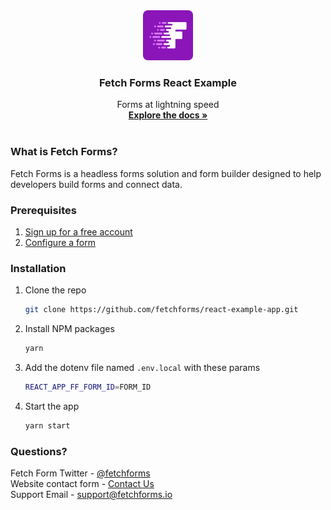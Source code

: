 <div align="center">
  <a href="https://www.fetchforms.io">
    <img src="public/logo512.png" alt="Logo" width="80" height="80">
  </a>

  <h3 align="center">Fetch Forms React Example</h3>

  <p align="center">
    Forms at lightning speed
    <br />
    <a href="https://www.fetchforms.io/docs/overview"><strong>Explore the docs »</strong></a>
    <br />
    <br />
</div>

### What is Fetch Forms?
Fetch Forms is a headless forms solution and form builder designed to help developers build forms and connect data.

### Prerequisites

1. [Sign up for a free account](https://www.fetchforms.io/create-account)
2. [Configure a form](https://www.fetchforms.io/docs/configuring-a-form)

### Installation
1. Clone the repo
    ```sh
    git clone https://github.com/fetchforms/react-example-app.git
    ```
2. Install NPM packages
   ```sh
   yarn
   ```
3. Add the dotenv file named `.env.local` with these params
    ```sh
    REACT_APP_FF_FORM_ID=FORM_ID
    ```
4. Start the app
    ```sh
    yarn start
    ```

### Questions?
Fetch Form Twitter - [@fetchforms](https://twitter.com/fetchforms)<br>
Website contact form - [Contact Us](https://www.fetchforms.io/contact-us)<br>
Support Email - support@fetchforms.io

 
